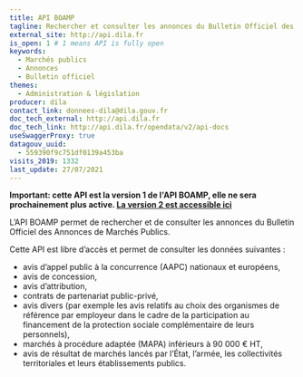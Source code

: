 ```yaml
---
title: API BOAMP
tagline: Rechercher et consulter les annonces du Bulletin Officiel des Annonces de Marchés Publics
external_site: http://api.dila.fr
is_open: 1 # 1 means API is fully open
keywords:
  - Marchés publics
  - Annonces
  - Bulletin officiel
themes:
  - Administration & législation
producer: dila
contact_link: donnees-dila@dila.gouv.fr
doc_tech_external: http://api.dila.fr
doc_tech_link: http://api.dila.fr/opendata/v2/api-docs
useSwaggerProxy: true
datagouv_uuid:
  - 559390f9c751df0139a453ba
visits_2019: 1332
last_update: 27/07/2021
---
```


**Important: cette API est la version 1 de l'API BOAMP, elle ne sera prochainement plus active. [La version 2 est accessible ici](https://api.gouv.fr/les-api/api-annonces-marches-publics-boamp)**

L’API BOAMP permet de rechercher et de consulter les annonces du Bulletin Officiel des Annonces de Marchés Publics.

Cette API est libre d’accès et permet de consulter les données suivantes :

- avis d’appel public à la concurrence (AAPC) nationaux et européens,
- avis de concession,
- avis d’attribution,
- contrats de partenariat public-privé,
- avis divers (par exemple les avis relatifs au choix des organismes de référence par employeur dans le cadre de la participation au financement de la protection sociale complémentaire de leurs personnels),
- marchés à procédure adaptée (MAPA) inférieurs à 90 000 € HT,
- avis de résultat de marchés lancés par l’État, l’armée, les collectivités territoriales et leurs établissements publics.
